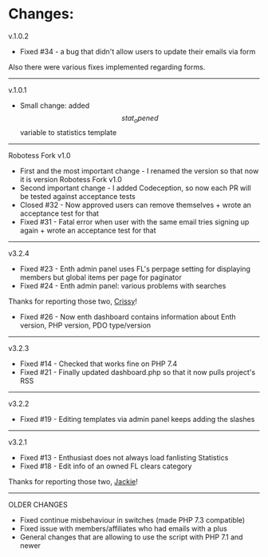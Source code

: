 # Changes:

v.1.0.2

* Fixed #34 - a bug that didn't allow users to update their emails via form

Also there were various fixes implemented regarding forms.

---

v.1.0.1

* Small change: added $$stat_opened$$ variable to statistics template

---

Robotess Fork v1.0

* First and the most important change - I renamed the version so that now it is version Robotess Fork v1.0
* Second important change - I added Codeception, so now each PR will be tested against acceptance tests
* Closed #32 - Now approved users can remove themselves + wrote an acceptance test for that
* Fixed #31 - Fatal error when user with the same email tries signing up again + wrote an acceptance test for that

---

v3.2.4

* Fixed #23 - Enth admin panel uses FL's perpage setting for displaying members but global items per page for paginator
* Fixed #24 - Enth admin panel: various problems with searches

Thanks for reporting those two, [Crissy](http://allneonlike.org)!
* Fixed #26 - Now enth dashboard contains information about Enth version, PHP version, PDO type/version

---

v3.2.3

* Fixed #14 - Checked that works fine on PHP 7.4
* Fixed #21 - Finally updated dashboard.php so that it now pulls project's RSS

---

v3.2.2

* Fixed #19 - Editing templates via admin panel keeps adding the slashes

---

v3.2.1

* Fixed #13 - Enthusiast does not always load fanlisting Statistics
* Fixed #18 - Edit info of an owned FL clears category

Thanks for reporting those two, [Jackie](https://www.celes.net)!

---

OLDER CHANGES
* Fixed continue misbehaviour in switches (made PHP 7.3 compatible)
* Fixed issue with members/affiliates who had emails with a plus
* General changes that are allowing to use the script with PHP 7.1 and newer
